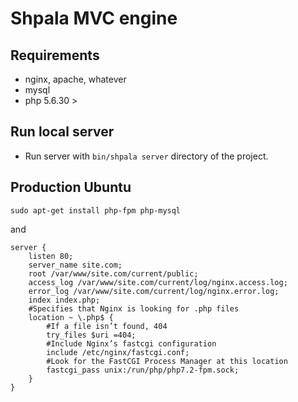 # Shpala MVC engine

## Requirements

- nginx, apache, whatever
- mysql 
- php 5.6.30 >

## Run local server

- Run server with ```bin/shpala server``` directory of the project.

## Production Ubuntu 

```sudo apt-get install php-fpm php-mysql```

and

```
server {
	listen 80;
	server_name site.com;
	root /var/www/site.com/current/public;
	access_log /var/www/site.com/current/log/nginx.access.log;
	error_log /var/www/site.com/current/log/nginx.error.log;
	index index.php;
	#Specifies that Nginx is looking for .php files
	location ~ \.php$ { 
		#If a file isn’t found, 404
		try_files $uri =404; 
		#Include Nginx’s fastcgi configuration
		include /etc/nginx/fastcgi.conf;
		#Look for the FastCGI Process Manager at this location 
		fastcgi_pass unix:/run/php/php7.2-fpm.sock; 
	} 
}
```
